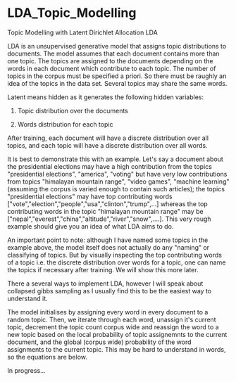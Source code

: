 # LDA_Topic_Modelling
Topic Modelling with Latent Dirichlet Allocation LDA

LDA is an unsupervised generative model that assigns topic distributions to documents.
The model assumes that each document contains more than one topic. The topics are assigned to the documents depending on the words in each document which contribute to each topic. The number of topics in the corpus must be specified a priori. So there must be raughly an idea of the topics in the data set. Several topics may share the same words.

Latent means hidden as it generates the following hidden variables: 

1) Topic distribution over the documents

2) Words distribution for each topic

After training, each document will have a discrete distribution over all topics, and each topic will have a discrete distribution over all words.

It is best to demonstrate this with an example. Let's say a document about the presidential elections may have a high contribution from the topics "presidential elections", "america", "voting" but have very low contributions from topics "himalayan mountain range", "video games", "machine learning" (assuming the corpus is varied enough to contain such articles); the topics "presidential elections" may have top contributing words ["vote","election","people","usa","clinton","trump",...] whereas the top contributing words in the topic "himalayan mountain range" may be ["nepal","everest","china","altitude","river","snow",....]. This very rough example should give you an idea of what LDA aims to do.

An important point to note: although I have named some topics in the example above, the model itself does not actually do any "naming" or classifying of topics. But by visually inspecting the top contributing words of a topic i.e. the discrete distribution over words for a topic, one can name the topics if necessary after training. We will show this more later.

There a several ways to implement LDA, however I will speak about collapsed gibbs sampling as I usually find this to be the easiest way to understand it.

The model initialises by assigning every word in every document to a random topic. Then, we iterate through each word, unassign it's current topic, decrement the topic count corpus wide and reassign the word to a new topic based on the local probability of topic assignemnts to the current document, and the global (corpus wide) probability of the word assignments to the current topic. This may be hard to understand in words, so the equations are below.

In progress...
